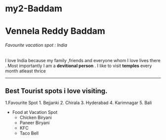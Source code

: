 # my2-Baddam
# Vennela Reddy Baddam 
###### Favourite vacation spot : India
I love India because my family ,friends and everyone whom I love lives there . Most importantly I am a **devitional person** . I like to visit **temples** every month atleast thrice

----
## Best Tourist spots i love visiting.
1.Favourite Spot
    1. Bejjanki
    2. Chirala
    3. Hyderabad
    4. Karimnagar
    5. Bali

* Food at Vacation Spot
    * Chicken Biryani
    * Paneer Biryani
    * KFC
    * Taco Bell 